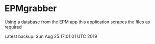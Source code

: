 # EPMgrabber
Using a database from the EPM app this application scrapes the files as required


Latest backup: Sun Aug 25 17:01:01 UTC 2019
